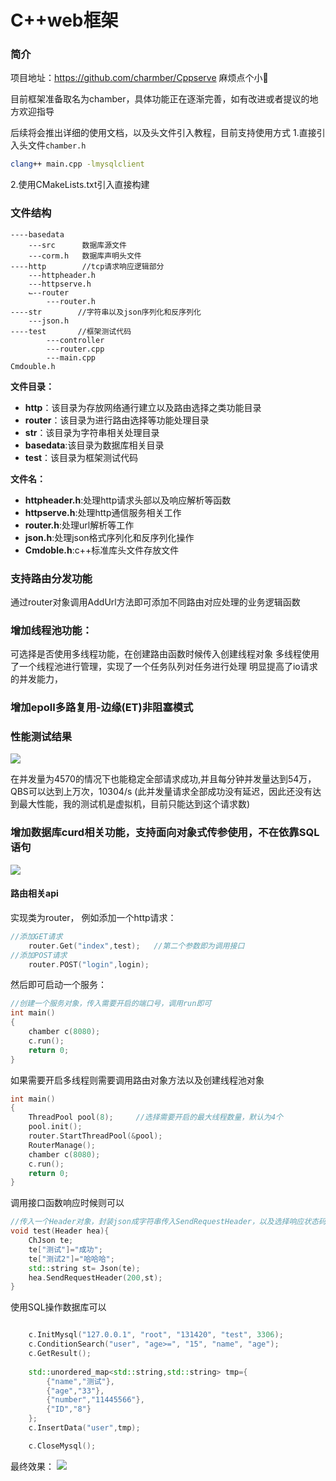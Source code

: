 # C++web框架

### 简介

项目地址：https://github.com/charmber/Cppserve  麻烦点个小🌟

目前框架准备取名为chamber，具体功能正在逐渐完善，如有改进或者提议的地方欢迎指导

后续将会推出详细的使用文档，以及头文件引入教程，目前支持使用方式
1.直接引入头文件`chamber.h`
```sh
clang++ main.cpp -lmysqlclient
```
2.使用CMakeLists.txt引入直接构建

### 文件结构

```
----basedata
    ---src      数据库源文件
    ---corm.h   数据库声明头文件
----http        //tcp请求响应逻辑部分
	---httpheader.h
	---httpserve.h
	⌙--router
	    ---router.h
----str        //字符串以及json序列化和反序列化
	---json.h
----test       //框架测试代码
        ---controller
        ---router.cpp
        ---main.cpp
Cmdouble.h
```

**文件目录：**

- **http**：该目录为存放网络通行建立以及路由选择之类功能目录
- **router**：该目录为进行路由选择等功能处理目录
- **str**：该目录为字符串相关处理目录
- **basedata**:该目录为数据库相关目录
- **test**：该目录为框架测试代码

**文件名：**

- **httpheader.h**:处理http请求头部以及响应解析等函数
- **httpserve.h**:处理http通信服务相关工作
- **router.h**:处理url解析等工作
- **json.h**:处理json格式序列化和反序列化操作
- **Cmdoble.h**:c++标准库头文件存放文件

### 支持路由分发功能

通过router对象调用AddUrl方法即可添加不同路由对应处理的业务逻辑函数

### 增加线程池功能：

可选择是否使用多线程功能，在创建路由函数时候传入创建线程对象
多线程使用了一个线程池进行管理，实现了一个任务队列对任务进行处理
明显提高了io请求的并发能力，

### 增加epoll多路复用-边缘(ET)非阻塞模式

### 性能测试结果

![](https://charmber-image-bed.oss-cn-shanghai.aliyuncs.com/20230316145927.png)

在并发量为4570的情况下也能稳定全部请求成功,并且每分钟并发量达到54万，QBS可以达到上万次，10304/s
(此并发量请求全部成功没有延迟，因此还没有达到最大性能，我的测试机是虚拟机，目前只能达到这个请求数)

### 增加数据库curd相关功能，支持面向对象式传参使用，不在依靠SQL语句

![](https://charmber-image-bed.oss-cn-shanghai.aliyuncs.com/20230316111938.png)

#### 路由相关api
实现类为router，
例如添加一个http请求：
```c++
//添加GET请求
    router.Get("index",test);   //第二个参数即为调用接口
//添加POST请求
    router.POST("login",login);
```

然后即可启动一个服务：
```c++
//创建一个服务对象，传入需要开启的端口号，调用run即可
int main()
{
    chamber c(8080);
    c.run();
    return 0;
}
```
如果需要开启多线程则需要调用路由对象方法以及创建线程池对象
```c++
int main()
{
    ThreadPool pool(8);     //选择需要开启的最大线程数量，默认为4个
    pool.init();
    router.StartThreadPool(&pool);
    RouterManage();
    chamber c(8080);
    c.run();
    return 0;
}
```

调用接口函数响应时候则可以
```c++
//传入一个Header对象，封装json成字符串传入SendRequestHeader，以及选择响应状态码即可
void test(Header hea){
    ChJson te;
    te["测试"]="成功";
    te["测试2"]="哈哈哈";
    std::string st= Json(te);
    hea.SendRequestHeader(200,st);
}
```

使用SQL操作数据库可以
```c++

    c.InitMysql("127.0.0.1", "root", "131420", "test", 3306);
    c.ConditionSearch("user", "age>=", "15", "name", "age");
    c.GetResult();
    
    std::unordered_map<std::string,std::string> tmp={
        {"name","测试"},
        {"age","33"},
        {"number","11445566"},
        {"ID","8"}
    };
    c.InsertData("user",tmp);

    c.CloseMysql();
```
最终效果：
![](https://charmber-image-bed.oss-cn-shanghai.aliyuncs.com/20230316142102.png)